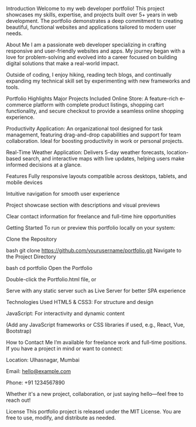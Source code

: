Introduction
Welcome to my web developer portfolio! This project showcases my skills, expertise, and projects built over 5+ years in web development. The portfolio demonstrates a deep commitment to creating beautiful, functional websites and applications tailored to modern user needs.

About Me
I am a passionate web developer specializing in crafting responsive and user-friendly websites and apps. My journey began with a love for problem-solving and evolved into a career focused on building digital solutions that make a real-world impact.

Outside of coding, I enjoy hiking, reading tech blogs, and continually expanding my technical skill set by experimenting with new frameworks and tools.

Portfolio Highlights
Major Projects Included
Online Store:
A feature-rich e-commerce platform with complete product listings, shopping cart functionality, and secure checkout to provide a seamless online shopping experience.

Productivity Application:
An organizational tool designed for task management, featuring drag-and-drop capabilities and support for team collaboration. Ideal for boosting productivity in work or personal projects.

Real-Time Weather Application:
Delivers 5-day weather forecasts, location-based search, and interactive maps with live updates, helping users make informed decisions at a glance.

Features
Fully responsive layouts compatible across desktops, tablets, and mobile devices

Intuitive navigation for smooth user experience

Project showcase section with descriptions and visual previews

Clear contact information for freelance and full-time hire opportunities

Getting Started
To run or preview this portfolio locally on your system:

Clone the Repository

bash
git clone https://github.com/yourusername/portfolio.git
Navigate to the Project Directory

bash
cd portfolio
Open the Portfolio

Double-click the Portfolio.html file, or

Serve with any static server such as Live Server for better SPA experience

Technologies Used
HTML5 & CSS3: For structure and design

JavaScript: For interactivity and dynamic content

(Add any JavaScript frameworks or CSS libraries if used, e.g., React, Vue, Bootstrap)

How to Contact Me
I’m available for freelance work and full-time positions. If you have a project in mind or want to connect:

Location: Ulhasnagar, Mumbai

Email: hello@example.com

Phone: +91 1234567890

Whether it's a new project, collaboration, or just saying hello—feel free to reach out!

License
This portfolio project is released under the MIT License. You are free to use, modify, and distribute as needed.
